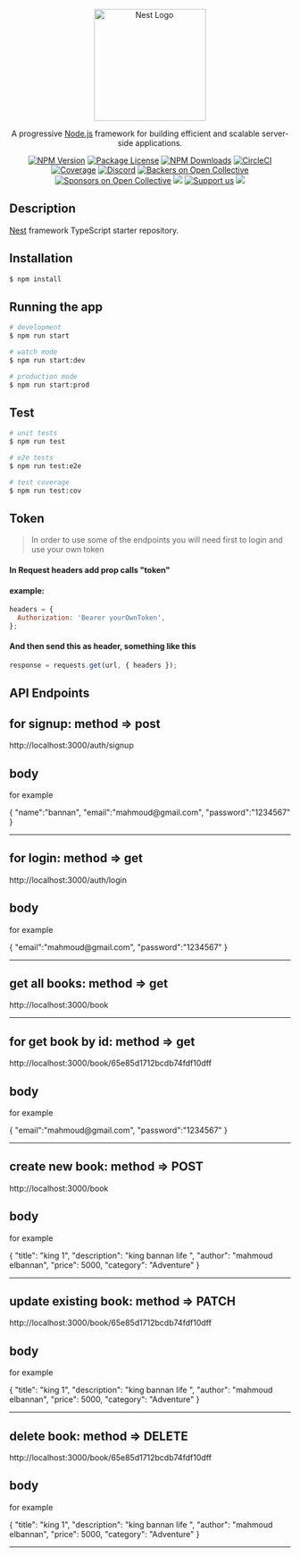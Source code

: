 <p align="center">
  <a href="http://nestjs.com/" target="blank"><img src="https://nestjs.com/img/logo-small.svg" width="200" alt="Nest Logo" /></a>
</p>

[circleci-image]: https://img.shields.io/circleci/build/github/nestjs/nest/master?token=abc123def456
[circleci-url]: https://circleci.com/gh/nestjs/nest

  <p align="center">A progressive <a href="http://nodejs.org" target="_blank">Node.js</a> framework for building efficient and scalable server-side applications.</p>
    <p align="center">
<a href="https://www.npmjs.com/~nestjscore" target="_blank"><img src="https://img.shields.io/npm/v/@nestjs/core.svg" alt="NPM Version" /></a>
<a href="https://www.npmjs.com/~nestjscore" target="_blank"><img src="https://img.shields.io/npm/l/@nestjs/core.svg" alt="Package License" /></a>
<a href="https://www.npmjs.com/~nestjscore" target="_blank"><img src="https://img.shields.io/npm/dm/@nestjs/common.svg" alt="NPM Downloads" /></a>
<a href="https://circleci.com/gh/nestjs/nest" target="_blank"><img src="https://img.shields.io/circleci/build/github/nestjs/nest/master" alt="CircleCI" /></a>
<a href="https://coveralls.io/github/nestjs/nest?branch=master" target="_blank"><img src="https://coveralls.io/repos/github/nestjs/nest/badge.svg?branch=master#9" alt="Coverage" /></a>
<a href="https://discord.gg/G7Qnnhy" target="_blank"><img src="https://img.shields.io/badge/discord-online-brightgreen.svg" alt="Discord"/></a>
<a href="https://opencollective.com/nest#backer" target="_blank"><img src="https://opencollective.com/nest/backers/badge.svg" alt="Backers on Open Collective" /></a>
<a href="https://opencollective.com/nest#sponsor" target="_blank"><img src="https://opencollective.com/nest/sponsors/badge.svg" alt="Sponsors on Open Collective" /></a>
  <a href="https://paypal.me/kamilmysliwiec" target="_blank"><img src="https://img.shields.io/badge/Donate-PayPal-ff3f59.svg"/></a>
    <a href="https://opencollective.com/nest#sponsor"  target="_blank"><img src="https://img.shields.io/badge/Support%20us-Open%20Collective-41B883.svg" alt="Support us"></a>
  <a href="https://twitter.com/nestframework" target="_blank"><img src="https://img.shields.io/twitter/follow/nestframework.svg?style=social&label=Follow"></a>
</p>
  <!--[![Backers on Open Collective](https://opencollective.com/nest/backers/badge.svg)](https://opencollective.com/nest#backer)
  [![Sponsors on Open Collective](https://opencollective.com/nest/sponsors/badge.svg)](https://opencollective.com/nest#sponsor)-->

## Description

[Nest](https://github.com/nestjs/nest) framework TypeScript starter repository.

## Installation

```bash
$ npm install
```

## Running the app

```bash
# development
$ npm run start

# watch mode
$ npm run start:dev

# production mode
$ npm run start:prod
```

## Test

```bash
# unit tests
$ npm run test

# e2e tests
$ npm run test:e2e

# test coverage
$ npm run test:cov
```

## Token

> In order to use some of the endpoints you will need first to login and use your own token

#### In Request headers add prop calls "token"

#### example:

```js
headers = {
  Authorization: 'Bearer yourOwnToken',
};
```

#### And then send this as header, something like this

```js
response = requests.get(url, { headers });
```

## API Endpoints
<h2>for signup: method => post</h2>
<a>http://localhost:3000/auth/signup </a>
<h2> body</h2>
<p>for example</p> 
{
"name":"bannan",
"email":"mahmoud@gmail.com", 
"password":"1234567"
}
<hr>
<h2>for login: method => get</h2>
<a>http://localhost:3000/auth/login </a>
<h2> body</h2>
<p>for example</p> 
{
"email":"mahmoud@gmail.com", 
"password":"1234567"
}
<hr>

<h2>get all books: method => get</h2>
<a>http://localhost:3000/book </a>
<hr>

<h2>for get book by id: method => get</h2>
<a>http://localhost:3000/book/65e85d1712bcdb74fdf10dff </a>
<h2> body</h2>
<p>for example</p> 
{
"email":"mahmoud@gmail.com", 
"password":"1234567"
}
<hr>



<h2>create new book: method => POST</h2>
<a>http://localhost:3000/book</a>
<h2> body</h2>
<p>for example</p> 
 {
  "title": "king 1",
  "description": "king bannan life ",
  "author": "mahmoud elbannan",
  "price": 5000,
  "category": "Adventure"
}

<hr>


<h2>update existing book: method => PATCH</h2>
<a>http://localhost:3000/book/65e85d1712bcdb74fdf10dff</a>
<h2> body</h2>
<p>for example</p> 
 {
  "title": "king 1",
  "description": "king bannan life ",
  "author": "mahmoud elbannan",
  "price": 5000,
  "category": "Adventure"
}
<hr>

<h2>
delete book: method => DELETE</h2>
<a>http://localhost:3000/book/65e85d1712bcdb74fdf10dff</a>
<h2> body</h2>
<p>for example</p> 
 {
  "title": "king 1",
  "description": "king bannan life ",
  "author": "mahmoud elbannan",
  "price": 5000,
  "category": "Adventure"
}
<hr>
